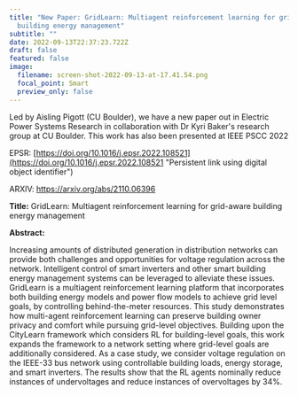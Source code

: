 ```yaml
---
title: "New Paper: GridLearn: Multiagent reinforcement learning for grid-aware
  building energy management"
subtitle: ""
date: 2022-09-13T22:37:23.722Z
draft: false
featured: false
image:
  filename: screen-shot-2022-09-13-at-17.41.54.png
  focal_point: Smart
  preview_only: false
---
```

Led by Aisling Pigott (CU Boulder), we have a new paper out in Electric Power Systems Research in collaboration with Dr Kyri Baker's research group at CU Boulder. This work has also been presented at IEEE PSCC 2022

EPSR: [https://doi.org/10.1016/j.epsr.2022.108521](https://doi.org/10.1016/j.epsr.2022.108521 "Persistent link using digital object identifier")

ARXIV: <https://arxiv.org/abs/2110.06396>

**Title:** GridLearn: Multiagent reinforcement learning for grid-aware building energy management

**Abstract:** 

Increasing amounts of distributed generation in distribution networks can provide both challenges and opportunities for voltage regulation across the network. Intelligent control of smart inverters and other smart building energy management systems can be leveraged to alleviate these issues. GridLearn is a multiagent reinforcement learning platform that incorporates both building energy models and power flow models to achieve grid level goals, by controlling behind-the-meter resources. This study demonstrates how multi-agent reinforcement learning can preserve building owner privacy and comfort while pursuing grid-level objectives. Building upon the CityLearn framework which considers RL for building-level goals, this work expands the framework to a network setting where grid-level goals are additionally considered. As a case study, we consider voltage regulation on the IEEE-33 bus network using controllable building loads, energy storage, and smart inverters. The results show that the RL agents nominally reduce instances of undervoltages and reduce instances of overvoltages by 34%.